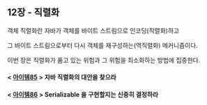 ## 12장 - 직렬화

객체 직렬화란 자바가 객체를 바이트 스트림으로 인코딩(직렬화)하고 

그 바이트 스트림으로부터 다시 객체를 재구성하는(역직렬화) 메커니즘이다.

이번 장은 직렬화가 품고 있는 위험과 그 위험을 최소화하는 방법에 집중한다.

#### < [아이템85](https://github.com/ziippy/EffectiveJava/tree/master/src/chapter12/item85) > 자바 직렬화의 대안을 찾으라

#### < [아이템86](https://github.com/ziippy/EffectiveJava/tree/master/src/chapter12/item86) > Serializable 을 구현할지는 신중히 결정하라
